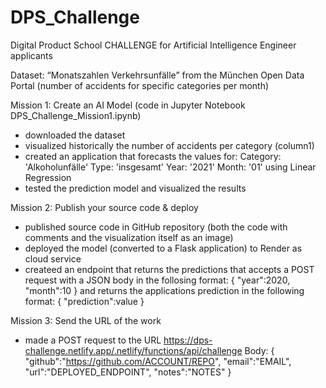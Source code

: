 # DPS_Challenge
Digital Product School CHALLENGE for Artificial Intelligence Engineer applicants

Dataset: “Monatszahlen Verkehrsunfälle” from the München Open Data Portal (number of accidents for specific categories per month) 

Mission 1: Create an AI Model (code in Jupyter Notebook DPS_Challenge_Mission1.ipynb)
- downloaded the dataset
- visualized historically the number of accidents per category (column1)
- created an application that forecasts the values for:
Category: 'Alkoholunfälle'
Type: 'insgesamt'
Year: '2021'
Month: '01'
using Linear Regression
- tested the prediction model and visualized the results 


Mission 2: Publish your source code & deploy
- published source code in GitHub repository (both the code with comments and the visualization itself as an image)
- deployed the model (converted to a Flask application) to Render as cloud service
- createed an endpoint that returns the predictions that accepts a POST request with a JSON body in the follosing format: 
{
"year":2020,
"month":10
}
and returns the applications prediction in the following format: 
{
"prediction":value
}

Mission 3: Send the URL of the work
- made a POST request to the URL https://dps-challenge.netlify.app/.netlify/functions/api/challenge
Body: 
{
"github":"https://github.com/ACCOUNT/REPO",
"email":"EMAIL",
"url":"DEPLOYED_ENDPOINT", 
"notes":"NOTES"
}
